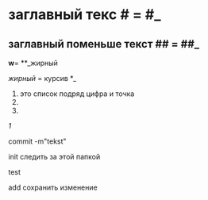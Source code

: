 # заглавный текс # = #_

## заглавный поменьше текст ## = ##_

**w**= **_жирный

*жирный* = курсив *_

1. это список подряд цифра и точка
2.
3.

*1*

commit -m"tekst"

init следить за этой папкой

test

add сохранить изменение 